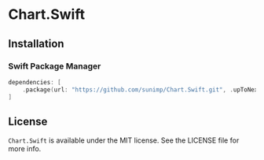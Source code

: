 # Chart.Swift

## Installation

### Swift Package Manager

```swift
dependencies: [
    .package(url: "https://github.com/sunimp/Chart.Swift.git", .upToNextMajor(from: "3.0.3"))
]
```

## License

`Chart.Swift` is available under the MIT license. See the LICENSE file for more info.
